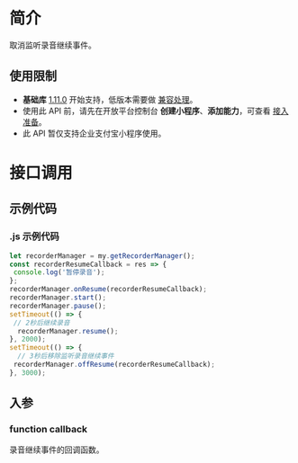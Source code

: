 
# 简介
取消监听录音继续事件。

## 使用限制

- **基础库** [1.11.0](https://opendocs.alipay.com/mini/framework/lib) 开始支持，低版本需要做 [兼容处理](https://docs.alipay.com/mini/framework/compatibility)。
- 使用此 API 前，请先在开放平台控制台 **创建小程序**、**添加能力**，可查看 [接入准备](https://opendocs.alipay.com/mini/02pj5u)。
- 此 API 暂仅支持企业支付宝小程序使用。

# 接口调用

## 示例代码

### .js 示例代码
```javascript
let recorderManager = my.getRecorderManager();
const recorderResumeCallback = res => {
 console.log('暂停录音');
};
recorderManager.onResume(recorderResumeCallback);
recorderManager.start();
recorderManager.pause();
setTimeout(() => {
 // 2秒后继续录音
  recorderManager.resume();
}, 2000);
setTimeout(() => {
  // 3秒后移除监听录音继续事件
 recorderManager.offResume(recorderResumeCallback);
}, 3000);
```

## 入参

### function callback
录音继续事件的回调函数。

